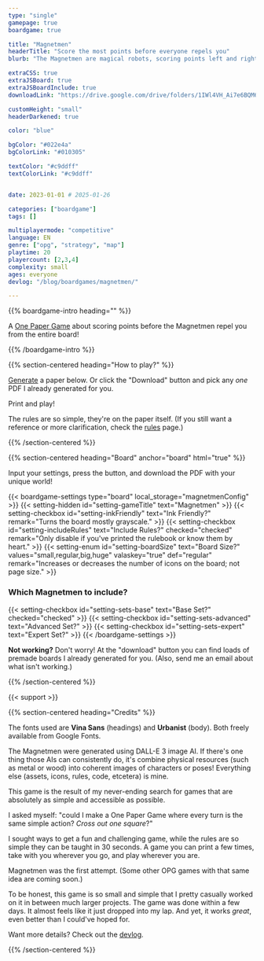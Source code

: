 ```yaml
---
type: "single"
gamepage: true
boardgame: true

title: "Magnetmen"
headerTitle: "Score the most points before everyone repels you"
blurb: "The Magnetmen are magical robots, scoring points left and right. The only issue? The more you use them, the more spaces from which you're repelled."

extraCSS: true
extraJSBoard: true
extraJSBoardInclude: true
downloadLink: "https://drive.google.com/drive/folders/1IWl4VH_Ai7e6BQM6PE4dY3YUfkDn2zQj" # already updated!

customHeight: "small"
headerDarkened: true

color: "blue"

bgColor: "#022e4a"
bgColorLink: "#010305"

textColor: "#c9ddff"
textColorLink: "#c9ddff"


date: 2023-01-01 # 2025-01-26

categories: ["boardgame"]
tags: []

multiplayermode: "competitive"
language: EN
genre: ["opg", "strategy", "map"]
playtime: 20
playercount: [2,3,4]
complexity: small
ages: everyone
devlog: "/blog/boardgames/magnetmen/"

---
```


{{% boardgame-intro heading="" %}}

A [One Paper Game](/boardgames#one_paper_games) about scoring points before the Magnetmen repel you from the entire board!

{{% /boardgame-intro %}}

{{% section-centered heading="How to play?" %}}

[Generate](#board) a paper below. Or click the "Download" button and pick any _one_ PDF I already generated for you.

Print and play! 

The rules are so simple, they're on the paper itself. (If you still want a reference or more clarification, check the [rules](rules) page.)

{{% /section-centered %}}

{{% section-centered heading="Board" anchor="board" html="true" %}}

<p>Input your settings, press the button, and download the PDF with your unique world!</p>

{{< boardgame-settings type="board" local_storage="magnetmenConfig" >}}
	{{< setting-hidden id="setting-gameTitle" text="Magnetmen" >}}
  {{< setting-checkbox id="setting-inkFriendly" text="Ink Friendly?" remark="Turns the board mostly grayscale." >}}
  {{< setting-checkbox id="setting-includeRules" text="Include Rules?" checked="checked" remark="Only disable if you've printed the rulebook or know them by heart." >}}
  {{< setting-enum id="setting-boardSize" text="Board Size?" values="small,regular,big,huge" valaskey="true" def="regular" remark="Increases or decreases the number of icons on the board; not page size." >}}
  <h3>Which Magnetmen to include?</h3>
  {{< setting-checkbox id="setting-sets-base" text="Base Set?" checked="checked" >}}
  {{< setting-checkbox id="setting-sets-advanced" text="Advanced Set?" >}}
  {{< setting-checkbox id="setting-sets-expert" text="Expert Set?" >}}
{{< /boardgame-settings >}}

<p class="settings-remark"><strong>Not working?</strong> Don't worry! At the "download" button you can find loads of premade boards I already generated for you. (Also, send me an email about what isn't working.)</p>

{{% /section-centered %}}

{{< support >}}

{{% section-centered heading="Credits" %}}

The fonts used are **Vina Sans** (headings) and **Urbanist** (body). Both freely available from Google Fonts. 

The Magnetmen were generated using DALL-E 3 image AI. If there's one thing those AIs can consistently do, it's combine physical resources (such as metal or wood) into coherent images of characters or poses! Everything else (assets, icons, rules, code, etcetera) is mine.

This game is the result of my never-ending search for games that are absolutely as simple and accessible as possible. 

I asked myself: "could I make a One Paper Game where every turn is the same simple action? _Cross out one square_?"

I sought ways to get a fun and challenging game, while the rules are so simple they can be taught in 30 seconds. A game you can print a few times, take with you wherever you go, and play wherever you are.

Magnetmen was the first attempt. (Some other OPG games with that same idea are coming soon.)

To be honest, this game is so small and simple that I pretty casually worked on it in between much larger projects. The game was done within a few days. It almost feels like it just dropped into my lap. And yet, it works _great_, even better than I could've hoped for.

Want more details? Check out the [devlog](/blog/boardgames/magnetmen).

{{% /section-centered %}}